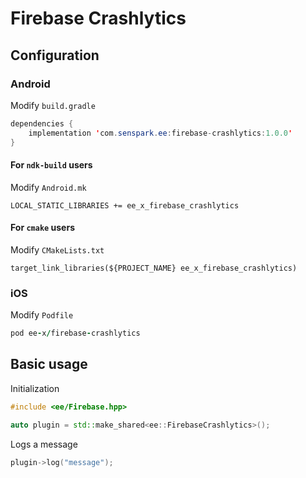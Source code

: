 # Firebase Crashlytics
## Configuration
### Android
Modify `build.gradle`
```java
dependencies {
    implementation 'com.senspark.ee:firebase-crashlytics:1.0.0'
}
```

#### For `ndk-build` users
Modify `Android.mk`
```
LOCAL_STATIC_LIBRARIES += ee_x_firebase_crashlytics
```

#### For `cmake` users
Modify `CMakeLists.txt`
```
target_link_libraries(${PROJECT_NAME} ee_x_firebase_crashlytics)
```

### iOS
Modify `Podfile`
```ruby
pod ee-x/firebase-crashlytics
```

## Basic usage
Initialization
```cpp
#include <ee/Firebase.hpp>

auto plugin = std::make_shared<ee::FirebaseCrashlytics>();
```

Logs a message
```cpp
plugin->log("message");
```